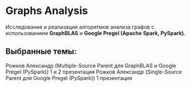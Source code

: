 # Graphs Analysis

Исследование и реализация алгоритмов анализа графов с использованием **GraphBLAS** и **Google Pregel (Apache Spark, PySpark)**.

## Выбранные темы:

Рожков Александр (Multiple-Source Parent для GraphBLAS и Google Pregel (PySpark)) 1 и 2 презентация
Рожков Александр (Single-Source Parent для Google Pregel (PySpark)) 1 презентация

